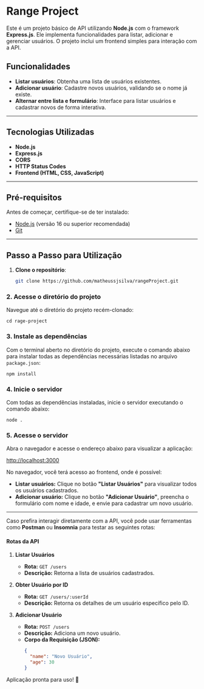 # Range Project

Este é um projeto básico de API utilizando **Node.js** com o framework **Express.js**. Ele implementa funcionalidades para listar, adicionar e gerenciar usuários. O projeto inclui um frontend simples para interação com a API.

## Funcionalidades

- **Listar usuários**: Obtenha uma lista de usuários existentes.
- **Adicionar usuário**: Cadastre novos usuários, validando se o nome já existe.
- **Alternar entre lista e formulário**: Interface para listar usuários e cadastrar novos de forma interativa.

---

## Tecnologias Utilizadas

- **Node.js**
- **Express.js**
- **CORS**
- **HTTP Status Codes**
- **Frontend (HTML, CSS, JavaScript)**

---

## Pré-requisitos

Antes de começar, certifique-se de ter instalado:

- [Node.js](https://nodejs.org/) (versão 16 ou superior recomendada)
- [Git](https://git-scm.com/)

---

## Passo a Passo para Utilização

1. **Clone o repositório**:
   ```bash
   git clone https://github.com/matheussjsilva/rangeProject.git

### 2. Acesse o diretório do projeto
Navegue até o diretório do projeto recém-clonado:
    
    
    cd rage-project

### 3. Instale as dependências
Com o terminal aberto no diretório do projeto, execute o comando abaixo para instalar todas as dependências necessárias listadas no arquivo `package.json`:

    npm install
### 4. Inicie o servidor
Com todas as dependências instaladas, inicie o servidor executando o comando abaixo:

   
    node .
### 5. Acesse o servidor
Abra o navegador e acesse o endereço abaixo para visualizar a aplicação:

[http://localhost:3000](http://localhost:3000)

No navegador, você terá acesso ao frontend, onde é possível:

- **Listar usuários:** Clique no botão **"Listar Usuários"** para visualizar todos os usuários cadastrados.
- **Adicionar usuário:** Clique no botão **"Adicionar Usuário"**, preencha o formulário com nome e idade, e envie para cadastrar um novo usuário.

---

Caso prefira interagir diretamente com a API, você pode usar ferramentas como **Postman** ou **Insomnia** para testar as seguintes rotas:

#### Rotas da API

1. **Listar Usuários**
   - **Rota:** `GET /users`
   - **Descrição:** Retorna a lista de usuários cadastrados.

2. **Obter Usuário por ID**
   - **Rota:** `GET /users/:userId`
   - **Descrição:** Retorna os detalhes de um usuário específico pelo ID.

3. **Adicionar Usuário**
   - **Rota:** `POST /users`
   - **Descrição:** Adiciona um novo usuário.
   - **Corpo da Requisição (JSON):**
     ```json
     {
       "name": "Novo Usuário",
       "age": 30
     }
     ```

Aplicação pronta para uso! 🎉
